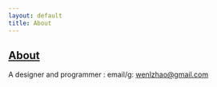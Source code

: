```yaml
---
layout: default
title: About
---
```

## [About]({{page.title}})

A designer and programmer : email/g: wenlzhao@gmail.com

